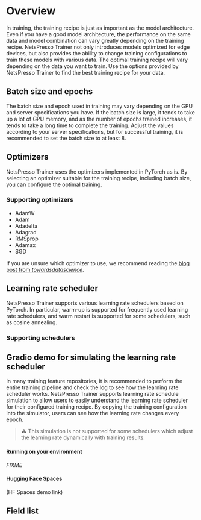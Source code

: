 # Overview

In training, the training recipe is just as important as the model architecture. Even if you have a good model architecture, the performance on the same data and model combination can vary greatly depending on the training recipe.
NetsPresso Trainer not only introduces models optimized for edge devices, but also provides the ability to change training configurations to train these models with various data.
The optimal training recipe will vary depending on the data you want to train. Use the options provided by NetsPresso Trainer to find the best training recipe for your data.

## Batch size and epochs

The batch size and epoch used in training may vary depending on the GPU and server specifications you have. If the batch size is large, it tends to take up a lot of GPU memory, and as the number of epochs trained increases, it tends to take a long time to complete the training.
Adjust the values according to your server specifications, but for successful training, it is recommended to set the batch size to at least 8.

## Optimizers

NetsPresso Trainer uses the optimizers implemented in PyTorch as is. By selecting an optimizer suitable for the training recipe, including batch size, you can configure the optimal training.

### Supporting optimizers

- AdamW
- Adam
- Adadelta
- Adagrad
- RMSprop
- Adamax
- SGD

If you are unsure which optimizer to use, we recommend reading the [blog post from *towardsdatascience*](https://towardsdatascience.com/7-tips-to-choose-the-best-optimizer-47bb9c1219e).

## Learning rate scheduler

NetsPresso Trainer supports various learning rate schedulers based on PyTorch.
In particular, warm-up is supported for frequently used learning rate schedulers, and warm restart is supported for some schedulers, such as cosine annealing.

### Supporting schedulers

## Gradio demo for simulating the learning rate scheduler

In many training feature repositories, it is recommended to perform the entire training pipeline and check the log to see how the learning rate scheduler works.
NetsPresso Trainer supports learning rate schedule simulation to allow users to easily understand the learning rate scheduler for their configured training recipe.
By copying the training configuration into the simulator, users can see how the learning rate changes every epoch.

> :warning: This simulation is not supported for some schedulers which adjust the learning rate dynamically with training results.

#### Running on your environment
*FIXME*

#### Hugging Face Spaces

(HF Spaces demo link)

## Field list